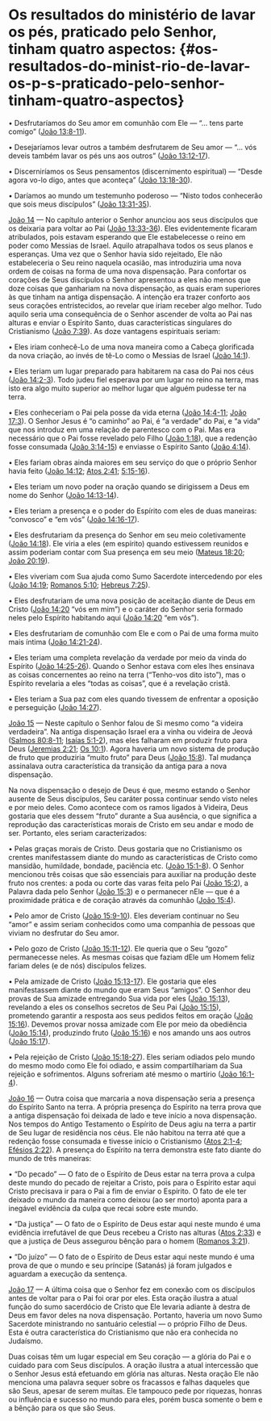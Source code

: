 # Os resultados do ministério de lavar os pés, praticado pelo Senhor, tinham quatro aspectos: {#os-resultados-do-minist-rio-de-lavar-os-p-s-praticado-pelo-senhor-tinham-quatro-aspectos}

• Desfrutaríamos do Seu amor em comunhão com Ele — “... tens parte comigo” ([João 13:8-11](http://bibliaonline.com.br/acf/jo/13/8-11)).

• Desejaríamos levar outros a também desfrutarem de Seu amor — “... vós deveis também lavar os pés uns aos outros” ([João 13:12-17](http://bibliaonline.com.br/acf/jo/13/12-17)).

• Discerniríamos os Seus pensamentos (discernimento espiritual) — “Desde agora vo-lo digo, antes que aconteça” ([João 13:18-30](http://bibliaonline.com.br/acf/jo/13/18-30)).

• Daríamos ao mundo um testemunho poderoso — “Nisto todos conhecerão que sois meus discípulos” ([João 13:31-35](http://bibliaonline.com.br/acf/jo/13/31-35)).

[João 14](http://bibliaonline.com.br/acf/jo/14) — No capítulo anterior o Senhor anunciou aos seus discípulos que os deixaria para voltar ao Pai ([João 13:33-36](http://bibliaonline.com.br/acf/jo/13/33-36)). Eles evidentemente ficaram atribulados, pois estavam esperando que Ele estabelecesse o reino em poder como Messias de Israel. Aquilo atrapalhava todos os seus planos e esperanças. Uma vez que o Senhor havia sido rejeitado, Ele não estabeleceria o Seu reino naquela ocasião, mas introduziria uma nova ordem de coisas na forma de uma nova dispensação. Para confortar os corações de Seus discípulos o Senhor apresentou a eles não menos que doze coisas que ganhariam na nova dispensação, as quais eram superiores às que tinham na antiga dispensação. A intenção era trazer conforto aos seus corações entristecidos, ao revelar que iriam receber algo melhor. Tudo aquilo seria uma consequência de o Senhor ascender de volta ao Pai nas alturas e enviar o Espírito Santo, duas características singulares do Cristianismo ([João 7:39](http://bibliaonline.com.br/acf/jo/7/39)). As doze vantagens espirituais seriam:

• Eles iriam conhecê-Lo de uma nova maneira como a Cabeça glorificada da nova criação, ao invés de tê-Lo como o Messias de Israel ([João 14:1](http://bibliaonline.com.br/acf/jo/14/1)).

• Eles teriam um lugar preparado para habitarem na casa do Pai nos céus ([João 14:2-3](http://bibliaonline.com.br/acf/jo/14/2-3)). Todo judeu fiel esperava por um lugar no reino na terra, mas isto era algo muito superior ao melhor lugar que alguém pudesse ter na terra.

• Eles conheceriam o Pai pela posse da vida eterna ([João 14:4-11](http://bibliaonline.com.br/acf/jo/14/4-11); [João 17:3](http://bibliaonline.com.br/acf/jo/17/3)). O Senhor Jesus é “o caminho” ao Pai, é “a verdade” do Pai, e “a vida” que nos introduz em uma relação de parentesco com o Pai. Mas era necessário que o Pai fosse revelado pelo Filho ([João 1:18](http://bibliaonline.com.br/acf/jo/1/18)), que a redenção fosse consumada ([João 3:14-15](http://bibliaonline.com.br/acf/jo/3/14-15)) e enviasse o Espírito Santo ([João 4:14](http://bibliaonline.com.br/acf/jo/4/14)).

• Eles fariam obras ainda maiores em seu serviço do que o próprio Senhor havia feito ([João 14:12](http://bibliaonline.com.br/acf/jo/14/12); [Atos 2:41](http://bibliaonline.com.br/acf/atos/2/41); [5:15-16](http://bibliaonline.com.br/acf/atos/5/15-16)).

• Eles teriam um novo poder na oração quando se dirigissem a Deus em nome do Senhor ([João 14:13-14](http://bibliaonline.com.br/acf/jo/14/13-14)).

• Eles teriam a presença e o poder do Espírito com eles de duas maneiras: “convosco” e “em vós” ([João 14:16-17](http://bibliaonline.com.br/acf/jo/14/16-17)).

• Eles desfrutariam da presença do Senhor em seu meio coletivamente ([João 14:18](http://bibliaonline.com.br/acf/jo/14/18)). Ele viria a eles (em espírito) quando estivessem reunidos e assim poderiam contar com Sua presença em seu meio ([Mateus 18:20](http://bibliaonline.com.br/acf/mt/18/20); [João 20:19](http://bibliaonline.com.br/acf/jo/20/19)).

• Eles viveriam com Sua ajuda como Sumo Sacerdote intercedendo por eles ([João 14:19](http://bibliaonline.com.br/acf/jo/14/19); [Romanos 5:10](http://bibliaonline.com.br/acf/rm/5/10); [Hebreus 7:25](http://bibliaonline.com.br/acf/hb/7/25)).

• Eles desfrutariam de uma nova posição de aceitação diante de Deus em Cristo ([João 14:20](http://bibliaonline.com.br/acf/jo/14/20) “vós em mim”) e o caráter do Senhor seria formado neles pelo Espírito habitando aqui ([João 14:20](http://bibliaonline.com.br/acf/jo/14/20) “em vós”).

• Eles desfrutariam de comunhão com Ele e com o Pai de uma forma muito mais íntima ([João 14:21-24](http://bibliaonline.com.br/acf/jo/14/21-24)).

• Eles teriam uma completa revelação da verdade por meio da vinda do Espírito ([João 14:25-26](http://bibliaonline.com.br/acf/jo/14/25-26)). Quando o Senhor estava com eles lhes ensinava as coisas concernentes ao reino na terra (“Tenho-vos dito isto”), mas o Espírito revelaria a eles “todas as coisas”, que é a revelação cristã.

• Eles teriam a Sua paz com eles quando tivessem de enfrentar a oposição e perseguição ([João 14:27](http://bibliaonline.com.br/acf/jo/14/27)).

[João 15](http://bibliaonline.com.br/acf/jo/15) — Neste capítulo o Senhor falou de Si mesmo como “a videira verdadeira”. Na antiga dispensação Israel era a vinha ou videira de Jeová ([Salmos 80:8-11](http://bibliaonline.com.br/acf/sl/80/8-11); [Isaías 5:1-2](http://bibliaonline.com.br/acf/is/5/1-2)), mas eles falharam em produzir fruto para Deus ([Jeremias 2:21](http://bibliaonline.com.br/acf/jr/2/21); [Os 10:1](http://bibliaonline.com.br/acf/os/10/1)). Agora haveria um novo sistema de produção de fruto que produziria “muito fruto” para Deus ([João 15:8](http://bibliaonline.com.br/acf/jo/15/8)). Tal mudança assinalava outra característica da transição da antiga para a nova dispensação.

Na nova dispensação o desejo de Deus é que, mesmo estando o Senhor ausente de Seus discípulos, Seu caráter possa continuar sendo visto neles e por meio deles. Como acontece com os ramos ligados à Videira, Deus gostaria que eles dessem “fruto” durante a Sua ausência, o que significa a reprodução das características morais de Cristo em seu andar e modo de ser. Portanto, eles seriam caracterizados:

• Pelas graças morais de Cristo. Deus gostaria que no Cristianismo os crentes manifestassem diante do mundo as características de Cristo como mansidão, humildade, bondade, paciência etc. ([João 15:1-8](http://bibliaonline.com.br/acf/jo/15/1-8)). O Senhor mencionou três coisas que são essenciais para auxiliar na produção deste fruto nos crentes: a poda ou corte das varas feita pelo Pai ([João 15:2](http://bibliaonline.com.br/acf/jo/15/2)), a Palavra dada pelo Senhor ([João 15:3](http://bibliaonline.com.br/acf/jo/15/3)) e o permanecer nEle — que é a proximidade prática e de coração através da comunhão ([João 15:4](http://bibliaonline.com.br/acf/jo/15/4)).

• Pelo amor de Cristo ([João 15:9-10](http://bibliaonline.com.br/acf/jo/15/9-10)). Eles deveriam continuar no Seu “amor” e assim seriam conhecidos como uma companhia de pessoas que viviam no desfrutar do Seu amor.

• Pelo gozo de Cristo ([João 15:11-12](http://bibliaonline.com.br/acf/jo/15/11-12)). Ele queria que o Seu “gozo” permanecesse neles. As mesmas coisas que faziam dEle um Homem feliz fariam deles (e de nós) discípulos felizes.

• Pela amizade de Cristo ([João 15:13-17](http://bibliaonline.com.br/acf/jo/15/13-17)). Ele gostaria que eles manifestassem diante do mundo que eram Seus “amigos”. O Senhor deu provas de Sua amizade entregando Sua vida por eles ([João 15:13](http://bibliaonline.com.br/acf/jo/15/13)), revelando a eles os conselhos secretos de Seu Pai ([João 15:15](http://bibliaonline.com.br/acf/jo/15/15)), prometendo garantir a resposta aos seus pedidos feitos em oração ([João 15:16](http://bibliaonline.com.br/acf/jo/15/16)). Devemos provar nossa amizade com Ele por meio da obediência ([João 15:14](http://bibliaonline.com.br/acf/jo/15/14)), produzindo fruto ([João 15:16](http://bibliaonline.com.br/acf/jo/15/16)) e nos amando uns aos outros ([João 15:17](http://bibliaonline.com.br/acf/jo/15/17)).

• Pela rejeição de Cristo ([João 15:18-27](http://bibliaonline.com.br/acf/jo/15/18-27)). Eles seriam odiados pelo mundo do mesmo modo como Ele foi odiado, e assim compartilhariam da Sua rejeição e sofrimentos. Alguns sofreriam até mesmo o martírio ([João 16:1-4](http://bibliaonline.com.br/acf/jo/16/1-4)).

[João 16](http://bibliaonline.com.br/acf/jo/16) — Outra coisa que marcaria a nova dispensação seria a presença do Espírito Santo na terra. A própria presença do Espírito na terra prova que a antiga dispensação foi deixada de lado e teve início a nova dispensação. Nos tempos do Antigo Testamento o Espírito de Deus agiu na terra a partir de Seu lugar de residência nos céus. Ele não habitou na terra até que a redenção fosse consumada e tivesse início o Cristianismo ([Atos 2:1-4](http://bibliaonline.com.br/acf/atos/2/1-4); [Efésios 2:22](http://bibliaonline.com.br/acf/ef/2/22)). A presença do Espírito na terra demonstra este fato diante do mundo de três maneiras:

• “Do pecado” — O fato de o Espírito de Deus estar na terra prova a culpa deste mundo do pecado de rejeitar a Cristo, pois para o Espírito estar aqui Cristo precisava ir para o Pai a fim de enviar o Espírito. O fato de ele ter deixado o mundo da maneira como deixou (ao ser morto) aponta para a inegável evidência da culpa que recai sobre este mundo.

• “Da justiça” — O fato de o Espírito de Deus estar aqui neste mundo é uma evidência irrefutável de que Deus recebeu a Cristo nas alturas ([Atos 2:33](http://bibliaonline.com.br/acf/atos/2/33)) e que a justiça de Deus assegurou bênção para o homem ([Romanos 3:21](http://bibliaonline.com.br/acf/rm/3/21)).

• “Do juízo” — O fato de o Espírito de Deus estar aqui neste mundo é uma prova de que o mundo e seu príncipe (Satanás) já foram julgados e aguardam a execução da sentença.

[João 17](http://bibliaonline.com.br/acf/jo/17) — A última coisa que o Senhor fez em conexão com os discípulos antes de voltar para o Pai foi orar por eles. Esta oração ilustra a atual função do sumo sacerdócio de Cristo que Ele levaria adiante à destra de Deus em favor deles na nova dispensação. Portanto, haveria um novo Sumo Sacerdote ministrando no santuário celestial — o próprio Filho de Deus. Esta é outra característica do Cristianismo que não era conhecida no Judaísmo.

Duas coisas têm um lugar especial em Seu coração — a glória do Pai e o cuidado para com Seus discípulos. A oração ilustra a atual intercessão que o Senhor Jesus está efetuando em glória nas alturas. Nesta oração Ele não menciona uma palavra sequer sobre os fracassos e falhas daqueles que são Seus, apesar de serem muitas. Ele tampouco pede por riquezas, honras ou influência e sucesso no mundo para eles, porém busca somente o bem e a bênção para os que são Seus.